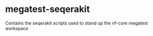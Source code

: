 # megatest-seqerakit
Contains the seqerakit scripts used to stand up the nf-core megatest workspace
